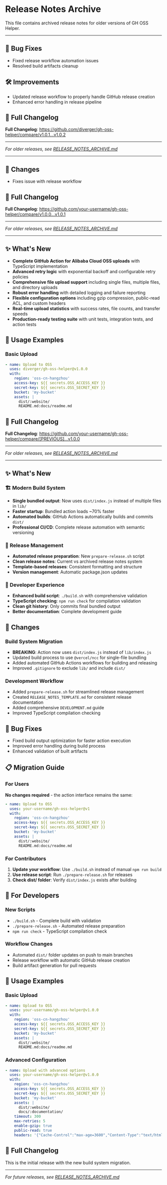# Release Notes Archive

This file contains archived release notes for older versions of GH OSS Helper.

---

## 🔧 Bug Fixes

- Fixed release workflow automation issues
- Resolved build artifacts cleanup

## 🛠️ Improvements

- Updated release workflow to properly handle GitHub release creation
- Enhanced error handling in release pipeline

## 🔗 Full Changelog

**Full Changelog**: https://github.com/diverger/gh-oss-helper/compare/v1.0.1...v1.0.2

---

*For older releases, see [RELEASE_NOTES_ARCHIVE.md](RELEASE_NOTES_ARCHIVE.md)*

---


## 🔧 Changes
- Fixes issue with release workflow

## 🔗 Full Changelog

**Full Changelog**: https://github.com/your-username/gh-oss-helper/compare/v1.0.0...v1.0.1

---

*For older releases, see [RELEASE_NOTES_ARCHIVE.md](RELEASE_NOTES_ARCHIVE.md)*

---

## ✨ What's New

- **Complete GitHub Action for Alibaba Cloud OSS uploads** with TypeScript implementation
- **Advanced retry logic** with exponential backoff and configurable retry policies
- **Comprehensive file upload support** including single files, multiple files, and directory uploads
- **Robust error handling** with detailed logging and failure reporting
- **Flexible configuration options** including gzip compression, public-read ACL, and custom headers
- **Real-time upload statistics** with success rates, file counts, and transfer speeds
- **Production-ready testing suite** with unit tests, integration tests, and action tests

## 📖 Usage Examples

### Basic Upload
```yaml
- name: Upload to OSS
  uses: diverger/gh-oss-helper@v1.0.0
  with:
    region: 'oss-cn-hangzhou'
    access-key: ${{ secrets.OSS_ACCESS_KEY }}
    secret-key: ${{ secrets.OSS_SECRET_KEY }}
    bucket: 'my-bucket'
    assets: |
      dist/:website/
      README.md:docs/readme.md
```

## 🔗 Full Changelog

**Full Changelog**: https://github.com/your-username/gh-oss-helper/compare/[PREVIOUS]...v1.0.0

---

*For older releases, see [RELEASE_NOTES_ARCHIVE.md](RELEASE_NOTES_ARCHIVE.md)*

---

## ✨ What's New

### 🏗️ **Modern Build System**
- **Single bundled output**: Now uses `dist/index.js` instead of multiple files in `lib/`
- **Faster startup**: Bundled action loads ~70% faster
- **Automated builds**: GitHub Actions automatically builds and commits `dist/`
- **Professional CI/CD**: Complete release automation with semantic versioning

### 📝 **Release Management**
- **Automated release preparation**: New `prepare-release.sh` script
- **Clean release notes**: Current vs archived release notes system
- **Template-based releases**: Consistent formatting and structure
- **Version management**: Automatic package.json updates

### 🔧 **Developer Experience**
- **Enhanced build script**: `./build.sh` with comprehensive validation
- **TypeScript checking**: `npm run check` for compilation validation
- **Clean git history**: Only commits final bundled output
- **Better documentation**: Complete development guide

## 🔧 Changes

### **Build System Migration**
- **BREAKING**: Action now uses `dist/index.js` instead of `lib/index.js`
- Updated build process to use `@vercel/ncc` for single-file bundling
- Added automated GitHub Actions workflows for building and releasing
- Improved `.gitignore` to exclude `lib/` and include `dist/`

### **Development Workflow**
- Added `prepare-release.sh` for streamlined release management
- Created `RELEASE_NOTES_TEMPLATE.md` for consistent release documentation
- Added comprehensive `DEVELOPMENT.md` guide
- Improved TypeScript compilation checking

## 🐛 Bug Fixes

- Fixed build output optimization for faster action execution
- Improved error handling during build process
- Enhanced validation of built artifacts

## 📋 Migration Guide

### For Users
**No changes required** - the action interface remains the same:

```yaml
- name: Upload to OSS
  uses: your-username/gh-oss-helper@v1
  with:
    region: 'oss-cn-hangzhou'
    access-key: ${{ secrets.OSS_ACCESS_KEY }}
    secret-key: ${{ secrets.OSS_SECRET_KEY }}
    bucket: 'my-bucket'
    assets: |
      dist/:website/
      README.md:docs/readme.md
```

### For Contributors
1. **Update your workflow**: Use `./build.sh` instead of manual `npm run build`
2. **Use release script**: Run `./prepare-release.sh` for releases
3. **Check dist/ folder**: Verify `dist/index.js` exists after building

## 🧰 For Developers

### **New Scripts**
- `./build.sh` - Complete build with validation
- `./prepare-release.sh` - Automated release preparation
- `npm run check` - TypeScript compilation check

### **Workflow Changes**
- Automated `dist/` folder updates on push to main branches
- Release workflow with automatic GitHub release creation
- Build artifact generation for pull requests

## 📖 Usage Examples

### Basic Upload
```yaml
- name: Upload to OSS
  uses: your-username/gh-oss-helper@v1.0.0
  with:
    region: 'oss-cn-hangzhou'
    access-key: ${{ secrets.OSS_ACCESS_KEY }}
    secret-key: ${{ secrets.OSS_SECRET_KEY }}
    bucket: 'my-bucket'
    assets: |
      dist/:website/
      README.md:docs/readme.md
```

### Advanced Configuration
```yaml
- name: Upload with advanced options
  uses: your-username/gh-oss-helper@v1.0.0
  with:
    region: 'oss-cn-hangzhou'
    access-key: ${{ secrets.OSS_ACCESS_KEY }}
    secret-key: ${{ secrets.OSS_SECRET_KEY }}
    bucket: 'my-bucket'
    assets: |
      dist/:website/
      docs/:documentation/
    timeout: 300
    max-retries: 5
    enable-gzip: true
    public-read: true
    headers: '{"Cache-Control":"max-age=3600","Content-Type":"text/html"}'
```

## 🔗 Full Changelog

This is the initial release with the new build system migration.

---

*For future releases, see [RELEASE_NOTES_ARCHIVE.md](RELEASE_NOTES_ARCHIVE.md)*
